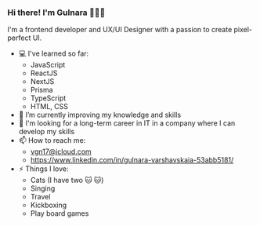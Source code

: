 ### Hi there! I'm Gulnara 👩🏻‍💻

 I'm a frontend developer and UX/UI Designer with a passion to create pixel-perfect UI.



- :computer: I've learned so far:
  - JavaScript
  - ReactJS
  - NextJS
  - Prisma
  - TypeScript
  - HTML, CSS
- 🌱 I’m currently improving my knowledge and skills
- 🔭 I'm looking for a long-term career in IT in a company where I can develop my skills
- 📫 How to reach me:
  - vgn17@icloud.com
  - https://www.linkedin.com/in/gulnara-varshavskaia-53abb5181/
- ⚡ Things I love:
  - Cats (I have two :cat: :cat:)
  - Singing
  - Travel
  - Kickboxing
  - Play board games
